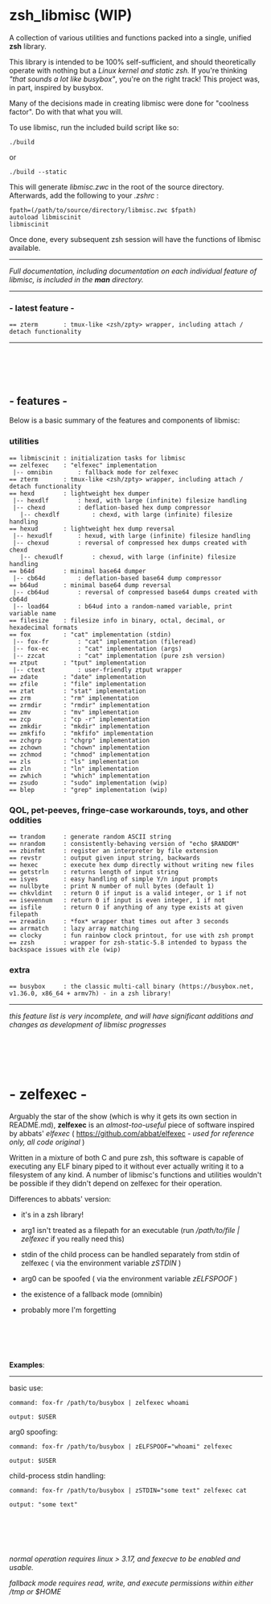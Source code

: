 ‎
=
# zsh_libmisc (WIP)
A collection of various utilities and functions packed into a single, unified **zsh** library.


This library is intended to be 100% self-sufficient, and should theoretically operate with nothing but a *Linux kernel and static zsh.*
If you're thinking *"that sounds a lot like busybox"*, you're on the right track! This project was, in part, inspired by busybox.

Many of the decisions made in creating libmisc were done for "coolness factor". Do with that what you will.

To use libmisc, run the included build script like so:

    ./build  
    
or

    ./build --static
    
    
This will generate *libmisc.zwc* in the root of the source directory. Afterwards, add the following to your *.zshrc* :

    fpath=(/path/to/source/directory/libmisc.zwc $fpath)
    autoload libmiscinit
    libmiscinit


Once done, every subsequent zsh session will have the functions of libmisc available.



--------------------------------------------------------------------------------------------
*Full documentation, including documentation on each individual feature of libmisc, is included in the **man** directory.*



--------------------------------------------------------------------------------------------

### - latest feature -

    == zterm       : tmux-like <zsh/zpty> wrapper, including attach / detach functionality



--------------------------------------------------------------------------------------------



‎
=
## -    features    -
Below is a basic summary of the features and components of libmisc:

### utilities

    == libmiscinit : initialization tasks for libmisc
    == zelfexec    : "elfexec" implementation
     |-- omnibin       : fallback mode for zelfexec
    == zterm       : tmux-like <zsh/zpty> wrapper, including attach / detach functionality
    == hexd        : lightweight hex dumper
     |-- hexdlf        : hexd, with large (infinite) filesize handling
     |-- chexd         : deflation-based hex dump compressor
       |-- chexdlf         : chexd, with large (infinite) filesize handling
    == hexud       : lightweight hex dump reversal
     |-- hexudlf       : hexud, with large (infinite) filesize handling
     |-- chexud        : reversal of compressed hex dumps created with chexd
       |-- chexudlf        : chexud, with large (infinite) filesize handling
    == b64d        : minimal base64 dumper
     |-- cb64d         : deflation-based base64 dump compressor
    == b64ud       : minimal base64 dump reversal
     |-- cb64ud        : reversal of compressed base64 dumps created with cb64d
     |-- load64        : b64ud into a random-named variable, print variable name
    == filesize    : filesize info in binary, octal, decimal, or hexadecimal formats
    == fox         : "cat" implementation (stdin)
     |-- fox-fr        : "cat" implementation (fileread)
     |-- fox-ec        : "cat" implementation (args)
     |-- zzcat         : "cat" implementation (pure zsh version)
    == ztput       : "tput" implementation
     |-- ctext         : user-friendly ztput wrapper
    == zdate       : "date" implementation
    == zfile       : "file" implementation
    == ztat        : "stat" implementation
    == zrm         : "rm" implementation
    == zrmdir      : "rmdir" implementation
    == zmv         : "mv" implementation
    == zcp         : "cp -r" implementation
    == zmkdir      : "mkdir" implementation
    == zmkfifo     : "mkfifo" implementation
    == zchgrp      : "chgrp" implementation
    == zchown      : "chown" implementation
    == zchmod      : "chmod" implementation
    == zls         : "ls" implementation
    == zln         : "ln" implementation
    == zwhich      : "which" implementation
    == zsudo       : "sudo" implementation (wip)
    == blep        : "grep" implementation (wip)
    
### QOL, pet-peeves, fringe-case workarounds, toys, and other oddities
    
    == trandom     : generate random ASCII string
    == nrandom     : consistently-behaving version of "echo $RANDOM"
    == zbinfmt     : register an interpreter by file extension
    == revstr      : output given input string, backwards
    == hexec       : execute hex dump directly without writing new files
    == getstrln    : returns length of input string
    == isyes       : easy handling of simple Y/n input prompts
    == nullbyte    : print N number of null bytes (default 1)
    == chkvldint   : return 0 if input is a valid integer, or 1 if not
    == isevennum   : return 0 if input is even integer, 1 if not
    == isfile      : return 0 if anything of any type exists at given filepath
    == zreadin     : *fox* wrapper that times out after 3 seconds
    == arrmatch    : lazy array matching
    == clocky      : fun rainbow clock printout, for use with zsh prompt
    == zzsh        : wrapper for zsh-static-5.8 intended to bypass the backspace issues with zle (wip)

### extra
    == busybox     : the classic multi-call binary (https://busybox.net, v1.36.0, x86_64 + armv7h) - in a zsh library!
--------------------------------------------------------------------------------------------

*this feature list is very incomplete, and will have significant additions and changes as development of libmisc progresses*

‎
=
# -    zelfexec    -
Arguably the star of the show (which is why it gets its own section in README.md), **zelfexec** is an *almost-too-useful* piece of software inspired by abbats' *elfexec* ( https://github.com/abbat/elfexec *- used for reference only, all code original* )


Written in a mixture of both C and pure zsh, this software is capable of executing any ELF binary piped to it without ever actually writing it to a filesystem of any kind. A number of libmisc's functions and utilities wouldn't be possible if they didn't depend on zelfexec for their operation.



Differences to abbats' version:


- it's in a zsh library!


- arg1 isn't treated as a filepath for an executable (run *<fileread> /path/to/file | zelfexec* if you really need this)


- stdin of the child process can be handled separately from stdin of zelfexec ( via the environment variable *zSTDIN* )


- arg0 can be spoofed ( via the environment variable *zELFSPOOF* )


- the existence of a fallback mode (omnibin)


- probably more I'm forgetting

‎
=


**Examples**:

--------------------------------------------------------------------------------------------

  basic use:

    command: fox-fr /path/to/busybox | zelfexec whoami

    output: $USER


  arg0 spoofing:

    command: fox-fr /path/to/busybox | zELFSPOOF="whoami" zelfexec

    output: $USER


  child-process stdin handling:

    command: fox-fr /path/to/busybox | zSTDIN="some text" zelfexec cat

    output: "some text"

‎
=
*normal operation requires linux > 3.17, and fexecve to be enabled and usable.*


*fallback mode requires read, write, and execute permissions within either /tmp or $HOME*
